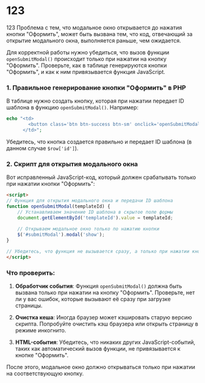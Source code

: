 # 123
123
Проблема с тем, что модальное окно открывается до нажатия кнопки "Оформить", может быть вызвана тем, что код, отвечающий за открытие модального окна, выполняется раньше, чем ожидается.

Для корректной работы нужно убедиться, что вызов функции `openSubmitModal()` происходит только при нажатии на кнопку "Оформить". Проверьте, как в таблице генерируются кнопки "Оформить", и как к ним привязывается функция JavaScript.

### 1. Правильное генерирование кнопки "Оформить" в PHP

В таблице нужно создать кнопку, которая при нажатии передает ID шаблона в функцию `openSubmitModal()`. Например:

```php
echo "<td>
        <button class='btn btn-success btn-sm' onclick='openSubmitModal(" . $row['id'] . ")'>Оформить</button>
      </td>";
```

Убедитесь, что кнопка создается правильно и передает ID шаблона (в данном случае `$row['id']`).

### 2. Скрипт для открытия модального окна

Вот исправленный JavaScript-код, который должен срабатывать только при нажатии кнопки "Оформить":

```html
<script>
// Функция для открытия модального окна и передачи ID шаблона
function openSubmitModal(templateId) {
    // Устанавливаем значение ID шаблона в скрытое поле формы
    document.getElementById('templateId').value = templateId;
    
    // Открываем модальное окно только по нажатию кнопки
    $('#submitModal').modal('show');
}

// Убедитесь, что функция не вызывается сразу, а только при нажатии кнопки
</script>
```

### Что проверить:

1. **Обработчик события**: Функция `openSubmitModal()` должна быть вызвана только при нажатии на кнопку "Оформить". Проверьте, нет ли у вас ошибок, которые вызывают её сразу при загрузке страницы.
   
2. **Очистка кеша**: Иногда браузер может кэшировать старую версию скрипта. Попробуйте очистить кэш браузера или открыть страницу в режиме инкогнито.

3. **HTML-события**: Убедитесь, что никаких других JavaScript-событий, таких как автоматический вызов функции, не привязывается к кнопке "Оформить".

После этого, модальное окно должно открываться только при нажатии на соответствующую кнопку.
